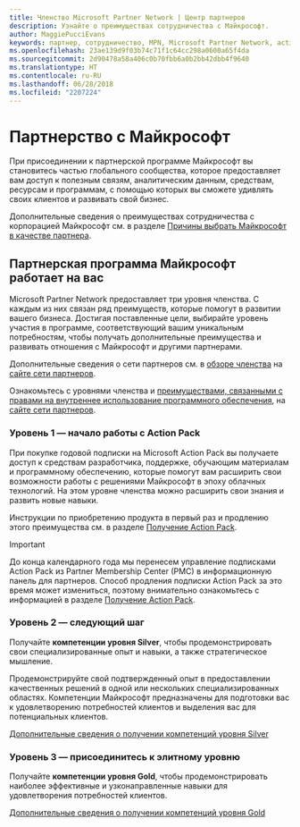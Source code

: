 ```yaml
---
title: Членство Microsoft Partner Network | Центр партнеров
description: Узнайте о преимуществах сотрудничества с Майкрософт.
author: MaggiePucciEvans
keywords: партнер, сотрудничество, MPN, Microsoft Partner Network, action pack, MAPS, подписка action pack, преимущества, преимущества MPN, членство, silver, gold, компетенции
ms.openlocfilehash: 23ae139d9f03b74c71f1c64cc298a0600a65f4da
ms.sourcegitcommit: 2d90478a58a406c0b70fbb6a0b2bb42dbb4f9640
ms.translationtype: HT
ms.contentlocale: ru-RU
ms.lasthandoff: 06/28/2018
ms.locfileid: "2207224"
---
```

# <a name="partner-with-microsoft"></a>Партнерство с Майкрософт

При присоединении к партнерской программе Майкрософт вы становитесь частью глобального сообщества, которое предоставляет вам доступ к полезным связям, аналитическим данным, средствам, ресурсам и программам, с помощью которых вы сможете удивлять своих клиентов и развивать свой бизнес. 

Дополнительные сведения о преимуществах сотрудничества с корпорацией Майкрософт см. в разделе [Причины выбрать Майкрософт в качестве партнера](https://partner.microsoft.com/business-opportunities/why-microsoft). 


## <a name="the-microsoft-partner-program-works-for-you"></a>Партнерская программа Майкрософт работает на вас

Microsoft Partner Network предоставляет три уровня членства. С каждым из них связан ряд преимуществ, которые помогут в развитии вашего бизнеса. Достигая поставленные цели, выбирайте уровень участия в программе, соответствующий вашим уникальным потребностям, чтобы получать дополнительные преимущества и развивать отношения с Майкрософт и другими партнерами. 

Дополнительные сведения о сети партнеров см. в [обзоре членства](https://partner.microsoft.com/membership) на [сайте сети партнеров](https://partner.microsoft.com). 

Ознакомьтесь с уровнями членства и [преимуществами, связанными с правами на внутреннее использование программного обеспечения](https://partner.microsoft.com/membership/internal-use-software), на [сайте сети партнеров](https://partner.microsoft.com). 

### <a name="level-1---get-started-with-the-action-pack"></a>Уровень 1 — начало работы с Action Pack 

При покупке годовой подписки на Microsoft Action Pack вы получаете доступ к средствам разработчика, поддержке, обучающим материалам и программному обеспечению, которые помогут вам расширить свои возможности работы с решениями Майкрософт в эпоху облачных технологий. На этом уровне членства можно расширить свои знания и развить новые навыки.

Инструкции по приобретению продукта в первый раз и продлению этого преимущества см. в разделе [Получение Action Pack](mpn-get-action-pack.md).  

>[!IMPORTANT]
>До конца календарного года мы перенесем управление подписками Action Pack из Partner Membership Center (PMC) в информационную панель для партнеров. Способ продления подписки Action Pack за это время может измениться, поэтому внимательно ознакомьтесь с информацией в разделе [Получение Action Pack](mpn-get-action-pack.md).  


### <a name="level-2---take-the-next-step"></a>Уровень 2 — следующий шаг

Получайте **компетенции уровня Silver**, чтобы продемонстрировать свои специализированные опыт и навыки, а также стратегическое мышление. 
    
Продемонстрируйте свой подтвержденный опыт в предоставлении качественных решений в одной или нескольких специализированных областях. Компетенции Майкрософт предназначены для подготовки вас к удовлетворению потребностей клиентов и выделения вас для потенциальных клиентов. 

[Дополнительные сведения о получении компетенций уровня Silver](https://partner.microsoft.com/membership/competencies)


### <a name="level-3---join-the-elite-tier"></a>Уровень 3 — присоединитесь к элитному уровню

Получайте **компетенции уровня Gold**, чтобы продемонстрировать наиболее эффективные и узконаправленные навыки для удовлетворения потребностей клиентов. 

[Дополнительные сведения о получении компетенций уровня Gold](https://partner.microsoft.com/membership/competencies)

